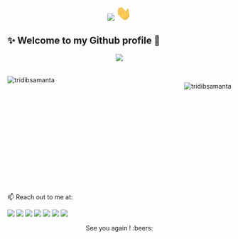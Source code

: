 <p align="center">
<img src = "https://img.shields.io/badge/Hey-Visitor%20!-brightgreen"> <img src="https://github.com/tridibsamanta/tridibsamanta/blob/main/wave.gif" width="35px"><br>
</p>

<!--
<p align="center"> 
 <img src="https://cdn3.iconfinder.com/data/icons/new-year-2102/200/new_year-gr-12-512.png" width="80px">
 <img src="https://cdn3.iconfinder.com/data/icons/new-year-2102/200/new_year-gr-05-512.png" width="80px">
 <img src="https://cdn3.iconfinder.com/data/icons/new-year-2102/200/new_year-gr-05-512.png" width="80px">
 <img src="https://cdn3.iconfinder.com/data/icons/new-year-2102/200/new_year-gr-01-512.png" width="80px">
</p> -->


## ✨ Welcome to my Github profile :handshake: 

<!--
<p align="center">
<img src = "https://github.com/tridibsamanta/tridibsamanta/blob/main/Assets/linkedin.png" width="35px"><br/>
 </p>
-->

<p align="center">
 <img src = "https://42f2671d685f51e10fc6-b9fcecea3e50b3b59bdc28dead054ebc.ssl.cf5.rackcdn.com/illustrations/Dog_walking_re_l61p.svg" width="250px"><br/>
</p>

<br/>

<img align="left" src="https://github-readme-stats.vercel.app/api?username=tridibsamanta&show_icons=true&theme=dracula" alt="tridibsamanta">

<img align="right" src="https://github-readme-stats.vercel.app/api/top-langs/?username=tridibsamanta&theme=dracula" alt="tridibsamanta"><br/><br/><br/><br/><br/>


<br/><br/><br/><br/><br/><br/><br/><br/>


📫 Reach out to me at: <br/>

[<img src="https://cdn4.iconfinder.com/data/icons/colorful-guache-social-media-logos-1/159/social-media_linkedin-512.png" width="40">](https://www.linkedin.com/in/tridib-samanta98/) 
[<img src="https://cdn4.iconfinder.com/data/icons/socialcones/508/Quora-256.png" width="40">](https://www.quora.com/profile/Tridib-Samanta-2)
[<img src="https://cdn3.iconfinder.com/data/icons/colorful-guache-social-media-logos-1/159/social-media_GitHub-512.png" width="40">](https://github.com/tridibsamanta)
[<img src="https://cdn4.iconfinder.com/data/icons/colorful-guache-social-media-logos-1/155/social-media_instagram-black-512.png" width="40">](https://www.instagram.com/tridib_samanta/)
[<img src="https://cdn2.iconfinder.com/data/icons/colorful-guache-social-media-logos-1/155/social-media_twitter-512.png" width="40">](https://twitter.com/tridib_samanta)
[<img src="https://cdn3.iconfinder.com/data/icons/colorful-guache-social-media-logos-1/159/social-media_web-512.png" width="40">](https://tridib2003.github.io/)
[<img src="https://cdn3.iconfinder.com/data/icons/social-media-2285/1151/Medium_logo_-_black-256.png" width="40">](https://tridib2003.medium.com/)


<p align="center">
See you again ! :beers:
</p>

<!--
**tridibsamanta/tridibsamanta** is a ✨ _special_ ✨ repository because its `README.md` (this file) appears on your GitHub profile.

Here are some ideas to get you started:

- 🔭 I’m currently working on ...
- 🌱 I’m currently learning ...
- 👯 I’m looking to collaborate on ...
- 🤔 I’m looking for help with ...
- 💬 Ask me about ...

- 😄 Pronouns: ...
- ⚡ Fun fact: ...
-->
